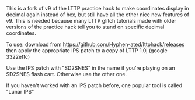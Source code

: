 This is a fork of v9 of the LTTP practice hack to make coordinates display
in decimal again instead of hex, but still have all the other nice new
features of v9. This is needed because many LTTP glitch tutorials made with
older versions of the practice hack tell you to stand on specific decimal
coordinates.

To use: download from https://github.com/Hyphen-ated/lttphack/releases
then apply the appropriate IPS patch to a copy of LTTP 1.0j
(google 3322effc)

Use the IPS patch with "SD2SNES" in the name if you're playing on an SD2SNES
flash cart. Otherwise use the other one.

If you haven't worked with an IPS patch before, one popular tool is called
"Lunar IPS"


